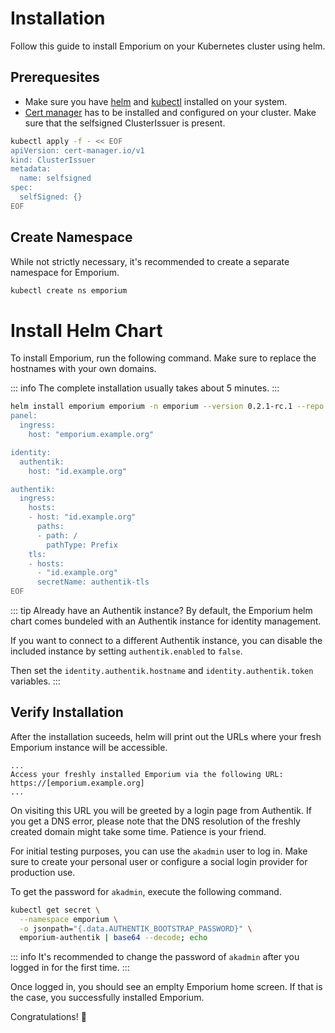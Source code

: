 # Installation

Follow this guide to install Emporium on your Kubernetes cluster using helm.

## Prerequesites
- Make sure you have [helm](https://helm.sh/docs/intro/install/) and [kubectl](https://kubernetes.io/docs/tasks/tools/) installed on your system.
- [Cert manager](https://cert-manager.io/docs/installation/helm/) has to be installed and configured on your cluster. Make sure that the selfsigned ClusterIssuer is present.
```sh
kubectl apply -f - << EOF
apiVersion: cert-manager.io/v1
kind: ClusterIssuer
metadata:
  name: selfsigned
spec:
  selfSigned: {}
EOF
```

## Create Namespace

While not strictly necessary, it's recommended to create a separate namespace for Emporium.

```sh
kubectl create ns emporium
```

# Install Helm Chart

To install Emporium, run the following command. Make sure to replace the hostnames with your own domains.

::: info
The complete installation usually takes about 5 minutes.
:::

```sh
helm install emporium emporium -n emporium --version 0.2.1-rc.1 --repo https://emporium.helm.pkg.emporium.rocks  -f - << EOF
panel:
  ingress:
    host: "emporium.example.org"

identity:
  authentik:
    host: "id.example.org"

authentik:
  ingress:
    hosts:
    - host: "id.example.org"
      paths:
      - path: /
        pathType: Prefix
    tls:
    - hosts:
      - "id.example.org"
      secretName: authentik-tls
EOF
```

::: tip Already have an Authentik instance?
By default, the Emporium helm chart comes bundeled with an Authentik instance for identity management.

If you want to connect to a different Authentik instance, you can disable the included instance by setting `authentik.enabled` to `false`.

Then set the `identity.authentik.hostname` and `identity.authentik.token` variables.
:::

## Verify Installation

After the installation suceeds, helm will print out the URLs where your fresh Emporium instance will be accessible.

```text {3}
...
Access your freshly installed Emporium via the following URL:
https://[emporium.example.org]
...
```

On visiting this URL you will be greeted by a login page from Authentik. If you get a DNS error, please note that the DNS resolution of the freshly created domain might take some time. Patience is your friend.

For initial testing purposes, you can use the `akadmin` user to log in. Make sure to create your personal user or configure a social login provider for production use.

To get the password for `akadmin`, execute the following command.

```sh
kubectl get secret \
  --namespace emporium \
  -o jsonpath="{.data.AUTHENTIK_BOOTSTRAP_PASSWORD}" \
  emporium-authentik | base64 --decode; echo
```

::: info
It's recommended to change the password of `akadmin` after you logged in for the first time.
:::

Once logged in, you should see an emplty Emporium home screen. If that is the case, you successfully installed Emporium.

Congratulations! :tada: